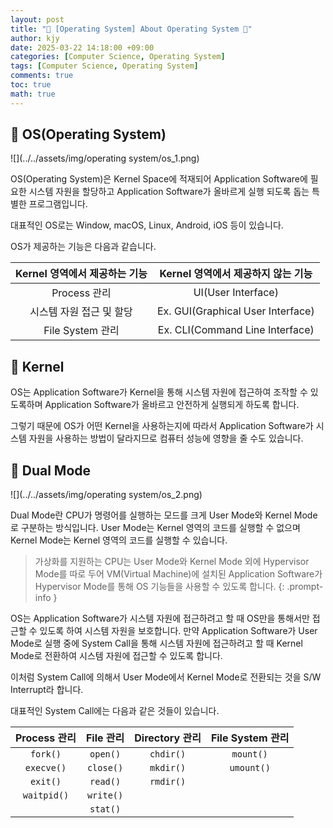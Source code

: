 ```yaml
---
layout: post
title: "💾 [Operating System] About Operating System 💾"
author: kjy
date: 2025-03-22 14:18:00 +09:00
categories: [Computer Science, Operating System]
tags: [Computer Science, Operating System]
comments: true
toc: true
math: true
---
```


## 💾 OS(Operating System)

![](../../assets/img/operating system/os_1.png)

OS(Operating System)은 Kernel Space에 적재되어 Application Software에 필요한 시스템 자원을 할당하고 Application Software가 올바르게 실행 되도록 돕는 특별한 프로그램입니다.

대표적인 OS로는 Window, macOS, Linux, Android, iOS 등이 있습니다.

OS가 제공하는 기능은 다음과 같습니다.

| Kernel 영역에서 제공하는 기능 | Kernel 영역에서 제공하지 않는 기능 |
| :----------------------: | :---------------------------: |
| Process 관리 | UI(User Interface) |
| 시스템 자원 접근 및 할당 | Ex. GUI(Graphical User Interface) |
| File System 관리 | Ex. CLI(Command Line Interface) |

## 💾 Kernel

OS는 Application Software가 Kernel을 통해 시스템 자원에 접근하여 조작할 수 있도록하며 Application Software가 올바르고 안전하게 실행되게 하도록 합니다.

그렇기 때문에 OS가 어떤 Kernel을 사용하는지에 따라서 Application Software가 시스템 자원을 사용하는 방법이 달라지므로 컴퓨터 성능에 영향을 줄 수도 있습니다.

## 💾 Dual Mode

![](../../assets/img/operating system/os_2.png)

Dual Mode란 CPU가 명령어를 실행하는 모드를 크게 User Mode와 Kernel Mode로 구분하는 방식입니다. User Mode는 Kernel 영역의 코드를 실행할 수 없으며 Kernel Mode는 Kernel 영역의 코드를 실행할 수 있습니다.

> 가상화를 지원하는 CPU는 User Mode와 Kernel Mode 외에 Hypervisor Mode를 따로 두어 VM(Virtual Machine)에 설치된 Application Software가 Hypervisor Mode를 통해 OS 기능들을 사용할 수 있도록 합니다.
{: .prompt-info }

OS는 Application Software가 시스템 자원에 접근하려고 할 때 OS만을 통해서만 접근할 수 있도록 하여 시스템 자원을 보호합니다. 만약 Application Software가 User Mode로 실행 중에 System Call을 통해 시스템 자원에 접근하려고 할 때 Kernel Mode로 전환하여 시스템 자원에 접근할 수 있도록 합니다.

이처럼 System Call에 의해서 User Mode에서 Kernel Mode로 전환되는 것을 S/W Interrupt라 합니다.

대표적인 System Call에는 다음과 같은 것들이 있습니다.

| Process 관리 | File 관리 | Directory 관리 | File System 관리 |
| :---------: | :------: | :-----------: | :-------------: |
| `fork()` | `open()` | `chdir()` | `mount()` |
| `execve()` | `close()` | `mkdir()` | `umount()` |
| `exit()` | `read()` | `rmdir()` |  |
| `waitpid()` | `write()` |  |  |
|  | `stat()` |  |  |
